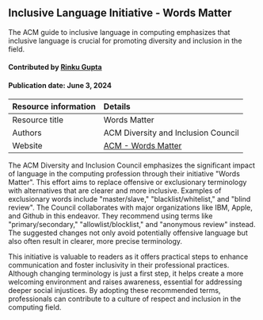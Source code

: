 ## Inclusive Language Initiative - Words Matter

<!--- deck text start --->
The ACM guide to inclusive language in computing emphasizes that inclusive language is crucial for promoting diversity and inclusion in the field.
<!--- deck text end --->

#### Contributed by [Rinku Gupta](https://github.com/rinkug)
#### Publication date: June 3, 2024

Resource information | Details
:--- | :---
Resource title | Words Matter
Authors | ACM Diversity and Inclusion Council
Website | [ACM - Words Matter](https://www.acm.org/diversity-inclusion/words-matter)

The ACM Diversity and Inclusion Council emphasizes the significant impact of language in the computing profession through their initiative "Words Matter". 
This effort aims to replace offensive or exclusionary terminology with alternatives that are clearer and more inclusive. 
Examples of exclusionary words include "master/slave," "blacklist/whitelist," and "blind review". 
The Council collaborates with major organizations like IBM, Apple, and Github in this endeavor. 
They recommend using terms like "primary/secondary," "allowlist/blocklist," and "anonymous review" instead. 
The suggested changes not only avoid potentially offensive language but also often result in clearer, more precise terminology.

This initiative is valuable to readers as it offers practical steps to enhance communication and foster inclusivity in their professional practices. 
Although changing terminology is just a first step, it helps create a more welcoming environment and raises awareness, essential for addressing deeper social injustices.
By adopting these recommended terms, professionals can contribute to a culture of respect and inclusion in the computing field.


<!---
Publish: yes
Pinned: no
Topics: inclusivity
--->
